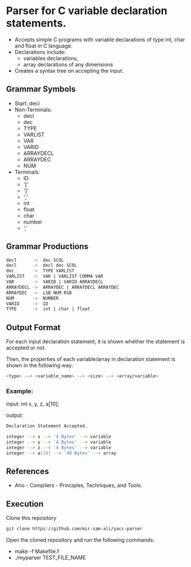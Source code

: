 
# Parser for C variable declaration statements.

- Accepts simple C programs with variable declarations of type int, char and float in C
language. 
- Declarations include:
  - variables declarations,
  - array declarations of any dimensions
- Creates a syntax tree on accepting the input.
## Grammar Symbols

- Start: decl
- Non-Terminals:
  - decl
  - dec
  - TYPE
  - VARLIST
  - VAR
  - VARID
  - ARRAYDECL
  - ARRAYDEC
  - NUM
- Terminals:
  - ID
  - '['
  - ']'
  - ';'
  - int
  - float
  - char
  - number
  - ','
  
## Grammar Productions

```bash
decl      ->  dec SCOL
decl      ->  decl dec SCOL
dec       ->  TYPE VARLIST
VARLIST   ->  VAR | VARLIST COMMA VAR
VAR       ->  VARID | VARID ARRAYDECL
ARRAYDECL ->  ARRAYDEC | ARRAYDECL ARRAYDEC 
ARRAYDEC  ->  LSB NUM RSB
NUM       ->  NUMBER
VARID     ->  ID
TYPE      ->  int | char | float
```

## Output Format
For each input declaration statement, it is shown whether the statement is accepted or not.

Then, the properties of each variable/array in declaration statement is shown in the following way:

```bash
<type> --> <variable_name> --> <size> --> <array/variable>
```
### Example:
input: int x, y, z, a[10];

output:
```bash
Declaration Statement Accepted.

integer --> x --> '4 Bytes' --> variable
integer --> y --> '4 Bytes' --> variable
integer --> z --> '4 Bytes' --> variable
integer --> a[10] --> '40 Bytes' --> array
```
## References
- Aho - Compilers - Principles, Techniques, and Tools.

## Execution

Clone this repository

```bash
git clone https://github.com/mir-sam-ali/yacc-parser
```

Open the cloned repository and run the following commands:

- make -f Makefile.f
- ./myparser TEST_FILE_NAME
